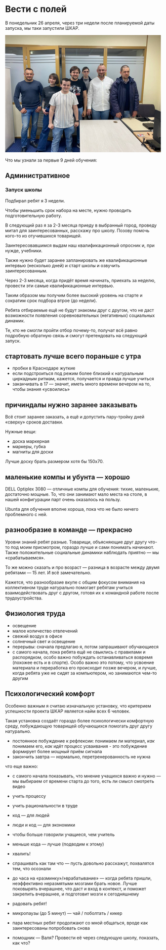 # Вести с полей

В понедельник 26 апреля, через три недели после планируемой даты запуска, мы таки запустили ШКАР.

![Апрельская группа](April-start.jpg)

Что мы узнали за первые 9 дней обучения:

## Административное

### Запуск школы

Подбирал ребят я 3 недели.

Чтобы уменьшить срок набора на месте, нужно проводить подготовительную работу.

В следующий раз я за 2-3 месяца приеду в выбранный город, проведу митап для заинтересованных, расскажу про школу. Позову помочь кого-то из отучившихся товарищей.

Заинтересовавшимся выдам наш квалификационный опросник и, при нужде, учебники.

Также нужно будет заранее запланировать же квалификационные интервью (несколько дней) и старт школы и озвучить заинтересованным.

Через 2-3 месяца, когда придёт время начинать, приехать за неделю, провести эти самые квалификационные интервью.

Таким образом мы получим более высокий уровень на старте и сократим срок подбора втрое (до недели).

Ребята отбираемые ещё не будут знакомы друг с другом, что не даст возможности появления соревновательных (негативных) социальных динамик.

Те, кто не смогли пройти отбор почему-то, получат всё равно подробную обратную связь и смогут претендовать на следующий запуск.

## стартовать лучше всего пораньше с утра

- пробки в Краснодаре жуткие
- если подстроиться под режим более близкий к натуральным циркадным ритмам, кажется, получается и правда лучше учиться
- заканчивать в 17 — значит, иметь много времени вечером на то, чтобы знания «усвоились»

## причиндалы нужно заранее заказывать

Всё стоит заранее заказать, а ещё и допустить пару-тройку дней «сверху» сроков доставки.

Нужные вещи:
- доска маркерная
- маркеры, губка
- магниты для доски

Лучше доску брать размером хотя бы 150х70.

## маленькие компы и убунта — хорошо

DELL Optiplex 3080 — отличные компы для обучения: тихие, маленькие, достаточно мощные. То, что они занимают мало места на столе, в нашей конфигурации парт очень оказалось на пользу.

Ubunta для обучения вполне хороша, пока что не было ничего проблемного с ней.

## разнообразие в команде — прекрасно

Уровни знаний ребят разные. Товарищи, объясняющие друг другу что-то под моим присмотром, гораздо лучше и сами понимать начинают. Также положительные социальные динамики наблюдать приятно — мы «срабатываемся».

То же можно сказать и про возраст — разница в возрасте между двумя ребятами — 15 лет. И всё замечательно.

Кажется, что разнообразие вкупе с общим фокусом внимания на коллективном труде натурально помогает ребятам учиться взаимодействовать друг с другом, готовя их к командной работе после трудоустройства.

## Физиология труда

- освещение
- малое количество отвлечений
- свежий воздух в офисе
- солнечный свет и освещение
- перерывы: сначала предлагаю я, потом запрашивают обучающиеся
- с самого начала, пока ребята ещё не свыклись с правилами и распорядком, особо важно побуждать останавливаться вовремя (похожее есть и в спорте). Особо важно это потому, что усвоение материала и переработка его происходит позже вечером, и лучше, когда ребята уже не сидят за компьютером, но занимаются чем-то другим


## Психологический комфорт

Особенно важным я считаю изначальную установку, что критерием успешности проекта ШКАР является найм всех 6 человек.

Такая установка создаёт гораздо более психологически комфортную среду, побуждающую товарищей обучающихся помогать друг другу натурально.

- постоянное побуждение к рефлексии: понимаем ли материал, _как_ понимаем его, _как_ идёт процесс усваивания - это побуждение формирует более _мощный_ приём сигнала
- закончить завтра — нормально, перетренерованность не нужна

что еще важно:
- с самого начала показывать, что мнение учащихся важно и нужно — мы выбираем от времени старта до того, есть ли смысл смотреть видео
- учить процессу
- учить рациональности в труде
- код — для людей
- люди и код — для экономики
- чтобы больше говорили учащиеся, чем учитель
- меньше кода — лучше (подводим к этому)
- хвалить!
- спрашивать как там что — пусть довольно расскажут, похвалятся тем, что осознали
- до часа на «разминку»/»врабатывание» — когда ребята пришли, неэффективно неразмятыми мозгами брать новое. Лучше поковырять вчерашнее, что даст и вход в контекст, и поможет закрепить вчерашнее, и подготовит мозги к сегодняшнему
- радовать ребят!
- микропаузы (до 5 минут) — чай / поболтать / кикер

- пара местных ребят продолжают со мной общаться, вроде как заинтересованы попробовать снова

- помощник — Валя? Провести её через следующую школу, показать, как что?
